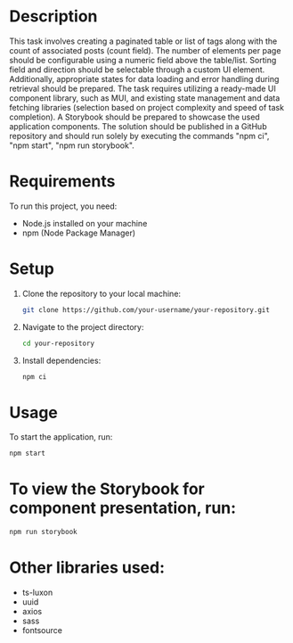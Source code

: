 # Description

This task involves creating a paginated table or list of tags along with the count of associated posts (count field). The number of elements per page should be configurable using a numeric field above the table/list. Sorting field and direction should be selectable through a custom UI element. Additionally, appropriate states for data loading and error handling during retrieval should be prepared. The task requires utilizing a ready-made UI component library, such as MUI, and existing state management and data fetching libraries (selection based on project complexity and speed of task completion). A Storybook should be prepared to showcase the used application components. The solution should be published in a GitHub repository and should run solely by executing the commands "npm ci", "npm start", "npm run storybook".

# Requirements

To run this project, you need:

- Node.js installed on your machine
- npm (Node Package Manager)

# Setup

1. Clone the repository to your local machine:

   ```bash
   git clone https://github.com/your-username/your-repository.git
   ```

2. Navigate to the project directory:

   ```bash
   cd your-repository
   ```

3. Install dependencies:

   ```bash
   npm ci
   ```

# Usage

To start the application, run:

```bash
npm start
```

# To view the Storybook for component presentation, run:

```bash
npm run storybook
```

# Other libraries used:

- ts-luxon
- uuid
- axios
- sass
- fontsource
